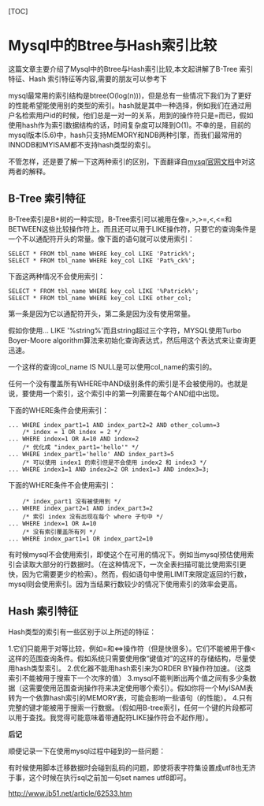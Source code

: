 [TOC]



# Mysql中的Btree与Hash索引比较

这篇文章主要介绍了Mysql中的Btree与Hash索引比较,本文起讲解了B-Tree 索引特征、Hash 索引特征等内容,需要的朋友可以参考下

mysql最常用的索引结构是btree(O(log(n)))，但是总有一些情况下我们为了更好的性能希望能使用别的类型的索引。hash就是其中一种选择，例如我们在通过用户名检索用户id的时候，他们总是一对一的关系，用到的操作符只是=而已，假如使用hash作为索引数据结构的话，时间复杂度可以降到O(1)。不幸的是，目前的mysql版本(5.6)中，hash只支持MEMORY和NDB两种引擎，而我们最常用的INNODB和MYISAM都不支持hash类型的索引。

不管怎样，还是要了解一下这两种索引的区别，下面翻译自[mysql官网文档](http://dev.mysql.com/doc/refman/5.6/en/index-btree-hash.html)中对这两者的解释。 

## **B-Tree 索引特征**

B-Tree索引是B+树的一种实现，B-Tree索引可以被用在像=,>,>=,<,<=和BETWEEN这些比较操作符上。而且还可以用于LIKE操作符，只要它的查询条件是一个不以通配符开头的常量。像下面的语句就可以使用索引：

```
SELECT * FROM tbl_name WHERE key_col LIKE 'Patrick%';
SELECT * FROM tbl_name WHERE key_col LIKE 'Pat%_ck%';
```

下面这两种情况不会使用索引：

```
SELECT * FROM tbl_name WHERE key_col LIKE '%Patrick%';
SELECT * FROM tbl_name WHERE key_col LIKE other_col;
```

第一条是因为它以通配符开头，第二条是因为没有使用常量。

假如你使用... LIKE '%string%'而且string超过三个字符，MYSQL使用Turbo Boyer-Moore algorithm算法来初始化查询表达式，然后用这个表达式来让查询更迅速。

一个这样的查询col_name IS NULL是可以使用col_name的索引的。

任何一个没有覆盖所有WHERE中AND级别条件的索引是不会被使用的。也就是说，要使用一个索引，这个索引中的第一列需要在每个AND组中出现。

下面的WHERE条件会使用索引：

```
... WHERE index_part1=1 AND index_part2=2 AND other_column=3
    /* index = 1 OR index = 2 */
... WHERE index=1 OR A=10 AND index=2
    /* 优化成 "index_part1='hello'" */
... WHERE index_part1='hello' AND index_part3=5
    /* 可以使用 index1 的索引但是不会使用 index2 和 index3 */
... WHERE index1=1 AND index2=2 OR index1=3 AND index3=3;
```

下面的WHERE条件不会使用索引：

```
    /* index_part1 没有被使用到 */
... WHERE index_part2=1 AND index_part3=2
    /* 索引 index 没有出现在每个 where 子句中 */
... WHERE index=1 OR A=10
    /* 没有索引覆盖所有列 */
... WHERE index_part1=1 OR index_part2=10
```

有时候mysql不会使用索引，即使这个在可用的情况下。例如当mysql预估使用索引会读取大部分的行数据时。（在这种情况下，一次全表扫描可能比使用索引更快，因为它需要更少的检索）。然而，假如语句中使用LIMIT来限定返回的行数，mysql则会使用索引。因为当结果行数较少的情况下使用索引的效率会更高。

## **Hash 索引特征**

Hash类型的索引有一些区别于以上所述的特征：

1.它们只能用于对等比较，例如=和<=>操作符（但是快很多）。它们不能被用于像<这样的范围查询条件。假如系统只需要使用像“键值对”的这样的存储结构，尽量使用hash类型索引。
2.优化器不能用hash索引来为ORDER BY操作符加速。（这类索引不能被用于搜索下一个次序的值）
3.mysql不能判断出两个值之间有多少条数据（这需要使用范围查询操作符来决定使用哪个索引）。假如你将一个MyISAM表转为一个依靠hash索引的MEMORY表，可能会影响一些语句（的性能）。
4.只有完整的键才能被用于搜索一行数据。（假如用B-tree索引，任何一个键的片段都可以用于查找。我觉得可能意味着带通配符LIKE操作符会不起作用）。

**后记**

顺便记录一下在使用mysql过程中碰到的一些问题：

有时候使用脚本迁移数据时会碰到乱码的问题，即使将表字符集设置成utf8也无济于事，这个时候在执行sql之前加一句set names utf8即可。



http://www.jb51.net/article/62533.htm
